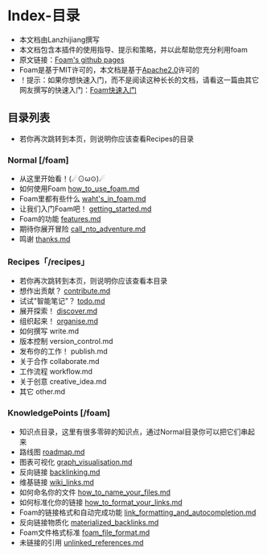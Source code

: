 # Index-目录
- 本文档由Lanzhijiang撰写
- 本文档包含本插件的使用指导、提示和策略，并以此帮助您充分利用foam
- 原文链接：[Foam's github pages](https://foambubble.github.io/foam)
- Foam是基于MIT许可的，本文档是基于[Apache2.0](LICENSE)许可的
- ！提示：如果你想快速入门，而不是阅读这种长长的文档，请看这一篇由其它网友撰写的快速入门：[Foam快速入门](https://github.com/Jackiexiao/10-minutes-to-foam)

## 目录列表
- 若你再次跳转到本页，则说明你应该查看Recipes的目录

### Normal [/foam]
- 从这里开始看！(☄⊙ω⊙)☄
- 如何使用Foam [how_to_use_foam.md](foam/how_to_use_foam.md)
- Foam里都有些什么 [waht's_in_foam.md](foam/what's_in_foam.md)
- 让我们入门Foam吧！ [getting_started.md](foam/gettting_started.md)
- Foam的功能 [features.md](foam/features.md)
- 期待你展开冒险 [call_nto_adventure.md](foam/call_to_adventure.md)
- 鸣谢 [thanks.md](foam/thanks.md)

### Recipes「/recipes」
- 若你再次跳转到本页，则说明你应该查看本目录
- 想作出贡献？ [contribute.md](recipes/contribute.md)
- 试试"智能笔记"？ [todo.md](recipes/todo.md)
- 展开探索！ [discover.md](recipes/discover.md)
- 组织起来！ [organise.md](recipes/organise.md)
- 如何撰写 write.md
- 版本控制 version_control.md
- 发布你的工作！ publish.md
- 关于合作 collaborate.md
- 工作流程 workflow.md
- 关于创意 creative_idea.md
- 其它 other.md

### KnowledgePoints [/foam]
- 知识点目录，这里有很多零碎的知识点，通过Normal目录你可以把它们串起来
- 路线图 [roadmap.md](foam/roadmap.md)
- 图表可视化 [graph_visualisation.md](foam/graph_visualisation.md)
- 反向链接 [backlinking.md](foam/backlinking.md)
- 维基链接 [wiki_links.md](foam/wiki_links.md)
- 如何命名你的文件 [how_to_name_your_files.md](foam/how_to_name_your_files.md)
- 如何标准化你的链接 [how_to_format_your_links.md](foam/how_to_format_your_links.md)
- Foam的链接格式和自动完成功能 [link_formatting_and_autocompletion.md](foam/link_formatting_and_autocompletion.md)
- 反向链接物质化 [materialized_backlinks.md](foam/materialized_backlinks.md)
- Foam文件格式标准 [foam_file_format.md](foam/foam_file_format.md)
- 未链接的引用 [unlinked_references.md](foam/unlinked_references.md)
